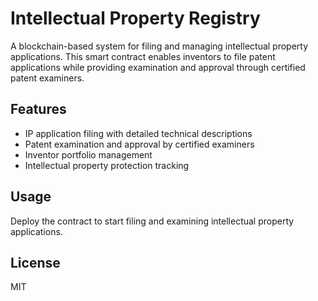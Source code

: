 # Intellectual Property Registry

A blockchain-based system for filing and managing intellectual property applications. This smart contract enables inventors to file patent applications while providing examination and approval through certified patent examiners.

## Features

- IP application filing with detailed technical descriptions
- Patent examination and approval by certified examiners
- Inventor portfolio management
- Intellectual property protection tracking

## Usage

Deploy the contract to start filing and examining intellectual property applications.

## License

MIT